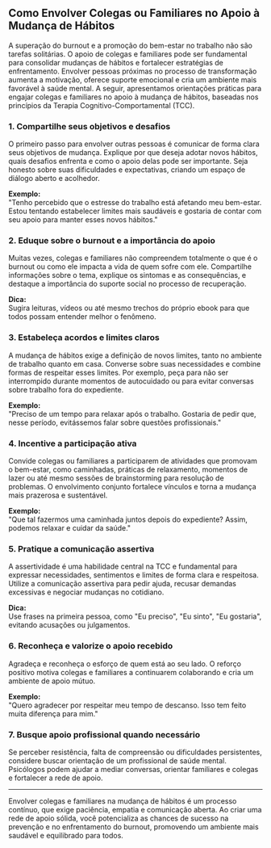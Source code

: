 
## Como Envolver Colegas ou Familiares no Apoio à Mudança de Hábitos

A superação do burnout e a promoção do bem-estar no trabalho não são tarefas solitárias. O apoio de colegas e familiares pode ser fundamental para consolidar mudanças de hábitos e fortalecer estratégias de enfrentamento. Envolver pessoas próximas no processo de transformação aumenta a motivação, oferece suporte emocional e cria um ambiente mais favorável à saúde mental. A seguir, apresentamos orientações práticas para engajar colegas e familiares no apoio à mudança de hábitos, baseadas nos princípios da Terapia Cognitivo-Comportamental (TCC).

### 1. Compartilhe seus objetivos e desafios

O primeiro passo para envolver outras pessoas é comunicar de forma clara seus objetivos de mudança. Explique por que deseja adotar novos hábitos, quais desafios enfrenta e como o apoio delas pode ser importante. Seja honesto sobre suas dificuldades e expectativas, criando um espaço de diálogo aberto e acolhedor.

**Exemplo:**  
"Tenho percebido que o estresse do trabalho está afetando meu bem-estar. Estou tentando estabelecer limites mais saudáveis e gostaria de contar com seu apoio para manter esses novos hábitos."

### 2. Eduque sobre o burnout e a importância do apoio

Muitas vezes, colegas e familiares não compreendem totalmente o que é o burnout ou como ele impacta a vida de quem sofre com ele. Compartilhe informações sobre o tema, explique os sintomas e as consequências, e destaque a importância do suporte social no processo de recuperação.

**Dica:**  
Sugira leituras, vídeos ou até mesmo trechos do próprio ebook para que todos possam entender melhor o fenômeno.

### 3. Estabeleça acordos e limites claros

A mudança de hábitos exige a definição de novos limites, tanto no ambiente de trabalho quanto em casa. Converse sobre suas necessidades e combine formas de respeitar esses limites. Por exemplo, peça para não ser interrompido durante momentos de autocuidado ou para evitar conversas sobre trabalho fora do expediente.

**Exemplo:**  
"Preciso de um tempo para relaxar após o trabalho. Gostaria de pedir que, nesse período, evitássemos falar sobre questões profissionais."

### 4. Incentive a participação ativa

Convide colegas ou familiares a participarem de atividades que promovam o bem-estar, como caminhadas, práticas de relaxamento, momentos de lazer ou até mesmo sessões de brainstorming para resolução de problemas. O envolvimento conjunto fortalece vínculos e torna a mudança mais prazerosa e sustentável.

**Exemplo:**  
"Que tal fazermos uma caminhada juntos depois do expediente? Assim, podemos relaxar e cuidar da saúde."

### 5. Pratique a comunicação assertiva

A assertividade é uma habilidade central na TCC e fundamental para expressar necessidades, sentimentos e limites de forma clara e respeitosa. Utilize a comunicação assertiva para pedir ajuda, recusar demandas excessivas e negociar mudanças no cotidiano.

**Dica:**  
Use frases na primeira pessoa, como "Eu preciso", "Eu sinto", "Eu gostaria", evitando acusações ou julgamentos.

### 6. Reconheça e valorize o apoio recebido

Agradeça e reconheça o esforço de quem está ao seu lado. O reforço positivo motiva colegas e familiares a continuarem colaborando e cria um ambiente de apoio mútuo.

**Exemplo:**  
"Quero agradecer por respeitar meu tempo de descanso. Isso tem feito muita diferença para mim."

### 7. Busque apoio profissional quando necessário

Se perceber resistência, falta de compreensão ou dificuldades persistentes, considere buscar orientação de um profissional de saúde mental. Psicólogos podem ajudar a mediar conversas, orientar familiares e colegas e fortalecer a rede de apoio.

---

Envolver colegas e familiares na mudança de hábitos é um processo contínuo, que exige paciência, empatia e comunicação aberta. Ao criar uma rede de apoio sólida, você potencializa as chances de sucesso na prevenção e no enfrentamento do burnout, promovendo um ambiente mais saudável e equilibrado para todos.
```
